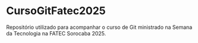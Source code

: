 # CursoGitFatec2025
Repositório utilizado para acompanhar o curso de Git ministrado na Semana da Tecnologia na FATEC Sorocaba 2025.
